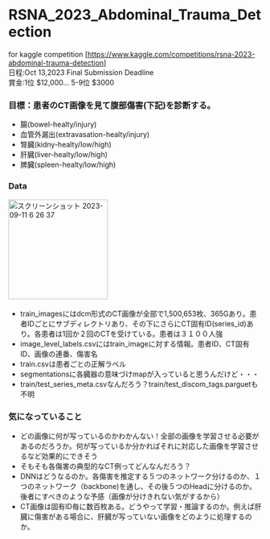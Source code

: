 # RSNA_2023_Abdominal_Trauma_Detection
for kaggle competition [https://www.kaggle.com/competitions/rsna-2023-abdominal-trauma-detection]  
日程:Oct 13,2023 Final Submission Deadline  
賞金:1位 $12,000... 5-9位 $3000

### 目標：患者のCT画像を見て腹部傷害(下記)を診断する。
- 腸(bowel-healty/injury)
- 血管外漏出(extravasation-healty/injury)
- 腎臓(kidny-healty/low/high)
- 肝臓(liver-healty/low/high)
- 脾臓(spleen-healty/low/high)

### Data
<img width="198" alt="スクリーンショット 2023-09-11 6 26 37" src="https://github.com/tananobo/RSNA_2023_Abdominal_Trauma_Detection/assets/29682536/9cfb5fb3-79f2-417b-b06a-46326035c7b3">　　
- train_imagesにはdcm形式のCT画像が全部で1,500,653枚、365Gあり。患者IDごとにサブディレクトリあり、その下にさらにCT固有ID(series_id)あり。各患者は1回か２回のCTを受けている。患者は３１００人強
- image_level_labels.csvにはtrain_imageに対する情報。患者ID、CT固有ID、画像の連番、傷害名
- train.csvは患者ごとの正解ラベル
- segmentationsに各臓器の意味づけmapが入っていると思うんだけど・・・
- train/test_series_meta.csvなんだろう？train/test_discom_tags.parguetも不明

### 気になっていること
- どの画像に何が写っているのかわかんない！全部の画像を学習させる必要があるのだろうか。何が写っているか分かればそれに対応した画像を学習させるなど効果的にできそう
- そもそも各傷害の典型的なCT例ってどんなんだろう？
- DNNはどうなるのか。各傷害を推定する５つのネットワーク分けるのか、１つのネットワーク（backbone)を通し、その後５つのHeadに分けるのか。後者にすべきのような予感（画像が分けきれない気がするから）
- CT画像は固有ID毎に数百枚ある。どうやって学習・推論するのか。例えば肝臓に傷害がある場合に、肝臓が写っていない画像をどのように処理するのか。
